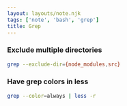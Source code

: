 ```yaml
---
layout: layouts/note.njk
tags: ['note', 'bash', 'grep']
title: Grep
---
```


### Exclude multiple directories
```bash
grep --exclude-dir={node_modules,src}
```

### Have grep colors in less
```bash
grep --color=always | less -r
```
